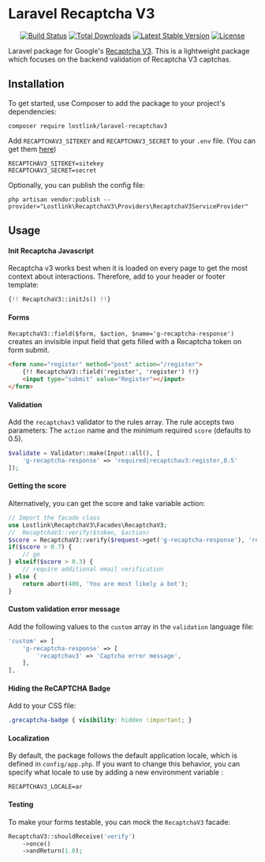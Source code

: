 # Laravel Recaptcha V3


<p align="center">
<a href="https://github.com/lostlink/laravel-recaptchav3/actions/workflows/run-tests.yml"><img src="https://github.com/lostlink/laravel-recaptchav3/actions/workflows/run-tests.yml/badge.svg" alt="Build Status"></a>
<a href="https://packagist.org/packages/lostlink/laravel-recaptchav3"><img src="https://poser.pugx.org/lostlink/laravel-recaptchav3/d/total.svg" alt="Total Downloads"></a>
<a href="https://packagist.org/packages/lostlink/laravel-recaptchav3"><img src="https://poser.pugx.org/lostlink/laravel-recaptchav3/v/stable.svg" alt="Latest Stable Version"></a>
<a href="https://packagist.org/packages/lostlink/laravel-recaptchav3"><img src="https://poser.pugx.org/lostlink/laravel-recaptchav3/license.svg" alt="License"></a>
</p>

Laravel package for Google's [Recaptcha V3](https://developers.google.com/recaptcha/docs/v3). This is a lightweight package which focuses on the backend validation of Recaptcha V3 captchas.

## Installation


To get started, use Composer to add the package to your project's dependencies:

    composer require lostlink/laravel-recaptchav3


Add `RECAPTCHAV3_SITEKEY` and `RECAPTCHAV3_SECRET` to your `.env` file. (You can get them [here](https://www.google.com/recaptcha/admin#list))

```
RECAPTCHAV3_SITEKEY=sitekey
RECAPTCHAV3_SECRET=secret
```

Optionally, you can publish the config file:
```
php artisan vendor:publish --provider="Lostlink\RecaptchaV3\Providers\RecaptchaV3ServiceProvider"
```

## Usage

#### Init Recaptcha Javascript

Recaptcha v3 works best when it is loaded on every page to get the most context about interactions. Therefore, add to your header or footer template:

```php
{!! RecaptchaV3::initJs() !!}
```

#### Forms

``RecaptchaV3::field($form, $action, $name='g-recaptcha-response')`` creates an invisible input field that gets filled with a Recaptcha token on form submit.


```html
<form name="register" method="post" action="/register">
    {!! RecaptchaV3::field('register', 'register') !!}
    <input type="submit" value="Register"></input>
</form>

```

#### Validation

Add the `recaptchav3` validator to the rules array. The rule accepts two parameters: The `action` name and the minimum required `score` (defaults to 0.5).

```php
$validate = Validator::make(Input::all(), [
	'g-recaptcha-response' => 'required|recaptchav3:register,0.5'
]);
```

#### Getting the score

Alternatively, you can get the score and take variable action:

```php
// Import the facade class
use Lostlink\RecaptchaV3\Facades\RecaptchaV3;
//  RecaptchaV3::verify($token, $action)
$score = RecaptchaV3::verify($request->get('g-recaptcha-response'), 'register')
if($score > 0.7) {
    // go
} elseif($score > 0.3) {
    // require additional email verification
} else {
    return abort(400, 'You are most likely a bot');
}
```

#### Custom validation error message

Add the following values to the `custom` array in the `validation` language file:

```php
'custom' => [
    'g-recaptcha-response' => [
        'recaptchav3' => 'Captcha error message',
    ],
],
```

#### Hiding the ReCAPTCHA Badge

Add to your CSS file:
```css
.grecaptcha-badge { visibility: hidden !important; }
```

#### Localization
By default, the package follows the default application locale, which is defined in `config/app.php`. If you want to change this behavior, you can specify what locale to use by adding a new environment variable : 
```
RECAPTCHAV3_LOCALE=ar
```

#### Testing

To make your forms testable, you can mock the `RecaptchaV3` facade:

```php
RecaptchaV3::shouldReceive('verify')
    ->once()
    ->andReturn(1.0);

```
